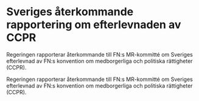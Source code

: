 # Sveriges återkommande rapportering om efterlevnaden av CCPR

Regeringen rapporterar återkommande till FN:s MR-kommitté om Sveriges efterlevnad av FN:s konvention om medborgerliga och politiska rättigheter (CCPR).

Regeringen rapporterar återkommande till FN:s MR-kommitté om Sveriges efterlevnad av FN:s konvention om medborgerliga och politiska rättigheter (CCPR).
